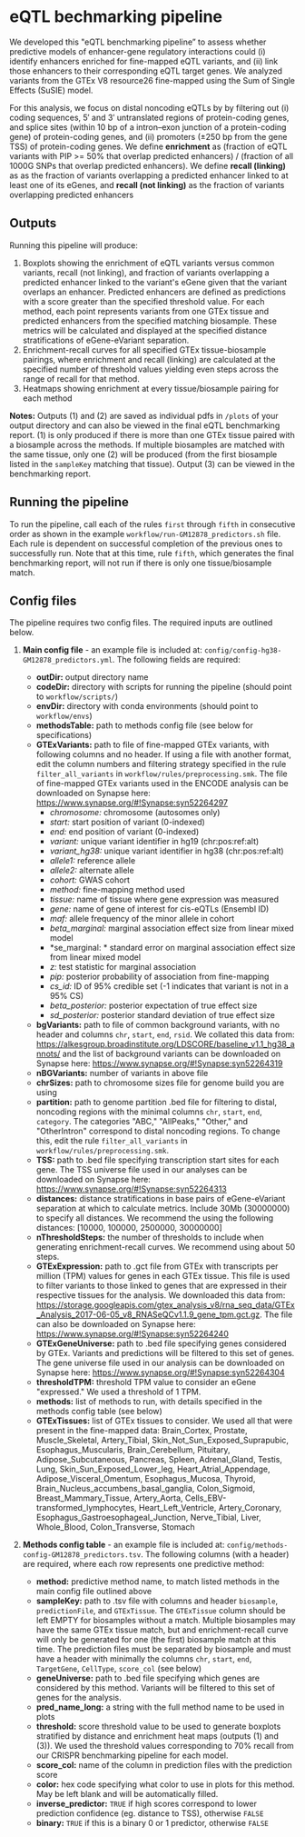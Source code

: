 # eQTL bechmarking pipeline
We developed this "eQTL benchmarking pipeline” to assess whether predictive models of enhancer-gene regulatory interactions could (i) identify enhancers enriched for fine-mapped eQTL variants, and (ii) link those enhancers to their corresponding eQTL target genes. We analyzed variants from the GTEx V8 resource26 fine-mapped using the Sum of Single Effects (SuSIE) model.

For this analysis, we focus on distal noncoding eQTLs by by filtering out (i) coding sequences, 5′ and 3′ untranslated regions of protein-coding genes, and splice sites (within 10 bp of a intron–exon junction of a protein-coding gene) of protein-coding genes, and (ii) promoters (±250 bp from the gene TSS) of protein-coding genes. We define **enrichment** as (fraction of eQTL variants with PIP >= 50% that overlap predicted enhancers) / (fraction of all 1000G SNPs that overlap predicted enhancers). We define **recall (linking)** as as the fraction of variants overlapping a predicted enhancer linked to at least one of its eGenes, and **recall (not linking)** as the fraction of variants overlapping predicted enhancers

## Outputs
Running this pipeline will produce:
1. Boxplots showing the enrichment of eQTL variants versus common variants, recall (not linking), and fraction of variants overlapping a predicted enhancer linked to the variant's eGene given that the variant overlaps an enhancer. Predicted enhancers are defined as predictions with a score greater than the specified threshold value. For each method, each point represents variants from one GTEx tissue and predicted enhancers from the specified matching biosample. These metrics will be calculated and displayed at the specified distance stratifications of eGene-eVariant separation.
2. Enrichment-recall curves for all specified GTEx tissue-biosample pairings, where enrichment and recall (linking) are calculated at the specified number of threshold values yielding even steps across the range of recall for that method.
3. Heatmaps showing enrichment at every tissue/biosample pairing for each method

**Notes:** Outputs (1) and (2) are saved as individual pdfs in  `/plots` of your output directory and can also be viewed in the final eQTL benchmarking report. (1) is only produced if there is more than one GTEx tissue paired with a biosample across the methods. If multiple biosamples are matched with the same tissue, only one (2) will be produced (from the first biosample listed in the `sampleKey` matching that tissue). Output (3) can be viewed in the benchmarking report.

## Running the pipeline
To run the pipeline, call each of the rules `first` through `fifth` in consecutive order as shown in the example `workflow/run-GM12878_predictors.sh` file. Each rule is dependent on successful completion of the previous ones to successfully run. Note that at this time, rule `fifth`, which generates the final benchmarking report, will not run if there is only one tissue/biosample match.

## Config files
The pipeline requires two config files. The required inputs are outlined below.
1. **Main config file** - an example file is included at: `config/config-hg38-GM12878_predictors.yml`. The following fields are required:
    - **outDir:** output directory name
    - **codeDir:** directory with scripts for running the pipeline (should point to `workflow/scripts/`)
    - **envDir:** directory with conda environments (should point to `workflow/envs`)
    - **methodsTable:** path to methods config file (see below for specifications)
    - **GTExVariants:** path to file of fine-mapped GTEx variants, with following columns and no header. If using a file with another format, edit the column numbers and filtering strategy specified in the rule `filter_all_variants` in `workflow/rules/preprocessing.smk`. The file of fine-mapped GTEx variants used in the ENCODE analysis can be downloaded on Synapse here: https://www.synapse.org/#!Synapse:syn52264297
      - *chromosome:*      chromosome (autosomes only)
      - *start:*   start position of variant (0-indexed)
      - *end:*     end position of variant (0-indexed)
      - *variant:* unique variant identifier in hg19 (chr:pos:ref:alt)
      - *variant_hg38:*    unique variant identifier in hg38 (chr:pos:ref:alt)
      - *allele1:* reference allele 
      - *allele2:* alternate allele
      - *cohort:*  GWAS cohort
      - *method:*  fine-mapping method used
      - *tissue:*  name of tissue where gene expression was measured
      - *gene:*    name of gene of interest for cis-eQTLs (Ensembl ID)
      - *maf:*     allele frequency of the minor allele in cohort
      - *beta_marginal:*   marginal association effect size from linear mixed model
      - *se_marginal: *    standard error on marginal association effect size from linear mixed model
      - *z:*       test statistic for marginal association
      - *pip:*     posterior probability of association from fine-mapping
      - *cs_id:*   ID of 95% credible set (-1 indicates that variant is not in a 95% CS)
      - *beta_posterior:*  posterior expectation of true effect size
      - *sd_posterior:*    posterior standard deviation of true effect size
    - **bgVariants:** path to file of common background variants, with no header and columns `chr`, `start`, `end`, `rsid`. We collated this data from: https://alkesgroup.broadinstitute.org/LDSCORE/baseline_v1.1_hg38_annots/ and the list of background variants can be downloaded on Synapse here: https://www.synapse.org/#!Synapse:syn52264319
    - **nBGVariants:** number of variants in above file
    - **chrSizes:** path to chromosome sizes file for genome build you are using
    - **partition:** path to genome partition .bed file for filtering to distal, noncoding regions with the minimal columns `chr`, `start`, `end`, `category`. The categories "ABC," "AllPeaks," "Other," and "OtherIntron" correspond to distal noncoding regions. To change this, edit the rule `filter_all_variants` in `workflow/rules/preprocessing.smk`.
    - **TSS:** path to .bed file specifying transcription start sites for each gene. The TSS universe file used in our analyses can be downloaded on Synapse here: https://www.synapse.org/#!Synapse:syn52264313
    - **distances:** distance stratifications in base pairs of eGene-eVariant separation at which to calculate metrics. Include 30Mb (30000000) to specify all distances. We recommend the using the following distances: [10000, 100000, 2500000, 30000000]
    - **nThresholdSteps:** the number of thresholds to include when generating enrichment-recall curves. We recommend using about 50 steps.
    - **GTExExpression:** path to .gct file from GTEx with transcripts per million (TPM) values for genes in each GTEx tissue. This file is used to filter variants to those linked to genes that are expressed in their respective tissues for the analysis. We downloaded this data from: https://storage.googleapis.com/gtex_analysis_v8/rna_seq_data/GTEx_Analysis_2017-06-05_v8_RNASeQCv1.1.9_gene_tpm.gct.gz. The file can also be downloaded on Synapse here: https://www.synapse.org/#!Synapse:syn52264240
    - **GTExGeneUniverse:** path to .bed file specifying genes considered by GTEx. Variants and predictions will be filtered to this set of genes. The gene universe file used in our analysis can be downloaded on Synapse here: https://www.synapse.org/#!Synapse:syn52264304
    - **thresholdTPM:** threshold TPM value to consider an eGene "expressed." We used a threshold of 1 TPM. 
    - **methods:** list of methods to run, with details specified in the methods config table (see below)
    - **GTExTissues:** list of GTEx tissues to consider. We used all that were present in the fine-mapped data: Brain_Cortex, Prostate, Muscle_Skeletal, Artery_Tibial, Skin_Not_Sun_Exposed_Suprapubic, Esophagus_Muscularis, Brain_Cerebellum, Pituitary, Adipose_Subcutaneous, Pancreas, Spleen, Adrenal_Gland, Testis, Lung, Skin_Sun_Exposed_Lower_leg, Heart_Atrial_Appendage, Adipose_Visceral_Omentum, Esophagus_Mucosa, Thyroid, Brain_Nucleus_accumbens_basal_ganglia, Colon_Sigmoid, Breast_Mammary_Tissue, Artery_Aorta, Cells_EBV-transformed_lymphocytes, Heart_Left_Ventricle, Artery_Coronary, Esophagus_Gastroesophageal_Junction, Nerve_Tibial, Liver, Whole_Blood, Colon_Transverse, Stomach
  
2. **Methods config table** - an example file is included at: `config/methods-config-GM12878_predictors.tsv`. The following columns (with a header) are required, where each row represents one predictive method:
   - **method:** predictive method name, to match listed methods in the main config file outlined above
   - **sampleKey:** path to .tsv file with columns and header `biosample`, `predictionFile`, and `GTExTissue`. The `GTExTissue` column should be left EMPTY for biosamples without a match. Multiple biosamples may have the same GTEx tissue match, but and enrichment-recall curve will only be generated for one (the first) biosample match at this time. The prediction files must be separated by biosample and must have a header with minimally the columns `chr`, `start`, `end`, `TargetGene`, `CellType`, `score_col` (see below)
   - **geneUniverse:** path to .bed file specifying which genes are considered by this method. Variants will be filtered to this set of genes for the analysis.
   - **pred_name_long:** a string with the full method name to be used in plots
   - **threshold:** score threshold value to be used to generate boxplots stratified by distance and enrichment heat maps (outputs (1) and (3)). We used the threshold values corresponding to 70% recall from our CRISPR benchmarking pipeline for each model.
   - **score_col:** name of the column in prediction files with the prediction score
   - **color:** hex code specifying what color to use in plots for this method. May be left blank and will be automatically filled.
   - **inverse_predictor:** `TRUE` if high scores correspond to lower prediction confidence (eg. distance to TSS), otherwise `FALSE`
   - **binary:** `TRUE` if this is a binary 0 or 1 predictor, otherwise `FALSE`


